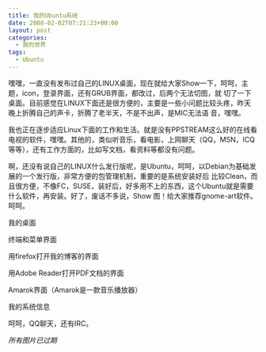 ```yaml
---
title: 我的Ubuntu系统
date: 2008-02-02T07:21:23+00:00
layout: post
categories:
  - 我的世界
tags:
  - Ubuntu
---
```

嘿嘿，一直没有发布过自己的LINUX桌面，现在就给大家Show一下，呵呵，主题，icon，登录界面，还有GRUB界面，都改过，后两个无法切图，就 切了一下桌面。目前感觉在LINUX下面还是很方便的，主要是一些小问题比较头疼，昨天晚上折腾自己的声卡，折腾了老半天，不是不出声，是MIC无法语 音，嘿嘿。

我也正在逐步适应Linux下面的工作和生活。就是没有PPSTREAM这么好的在线看电视的软件，嘿嘿。其他的，类似听音乐，看电影，上网聊天（QQ，MSN，ICQ等等），还有工作方面的，比如写文档，看资料等都没有问题。

啊，还没有说自己的LINUX什么发行版呢，是Ubuntu，呵呵，以Debian为基础发展的一个发行版，非常方便的包管理机制，重要的是系统安装好后 比较Clean，而且很方便，不像FC，SUSE，装好后，好多用不上的东西，这个Ubuntu就是需要什么软件，再安装。好了，废话不多说，Show 图！给大家推荐gnome-art软件。呵呵。
<!--more-->
我的桌面

终端和菜单界面

用firefox打开我的博客的界面

用Adobe Reader打开PDF文档的界面

Amarok界面（Amarok是一款音乐播放器）

我的系统信息

呵呵，QQ聊天，还有IRC。

*所有图片已过期*